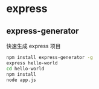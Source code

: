 # express

## express-generator

快速生成 express 项目

```bash
npm install express-generator -g
express hello-world
cd hello-world
npm install
node app.js
```
